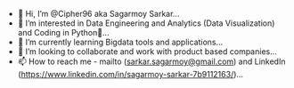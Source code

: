 - 👋 Hi, I’m @Cipher96 aka Sagarmoy Sarkar...
- 👀 I’m interested in Data Engineering and Analytics (Data Visualization) and Coding in Python🐍...
- 🌱 I’m currently learning Bigdata tools and applications...
- 💞️ I’m looking to collaborate and work with product based companies...
- 📫 How to reach me - mailto (sarkar.sagarmoy@gmail.com) and LinkedIn (https://www.linkedin.com/in/sagarmoy-sarkar-7b9112163/)...

<!---
Cipher96/Cipher96 is a ✨ special ✨ repository because its `README.md` (this file) appears on your GitHub profile.
You can click the Preview link to take a look at your changes.
--->
